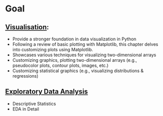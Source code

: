 # Goal

## [Visualisation](01_visualisation):

- Provide a stronger foundation in data visualization in Python
- Following a review of basic plotting with Matplotlib, this chapter delves into customizing plots using Matplotlib.
- Showcases various techniques for visualizing two-dimensional arrays
- Customizing graphics, plotting two-dimensional arrays (e.g., pseudocolor plots, contour plots, images, etc.)
- Customizing statistical graphics (e.g., visualizing distributions & regressions)

## [Exploratory Data Analysis](02_stats%20and%20EDA)

- Descriptive Statistics
- EDA in Detail 


